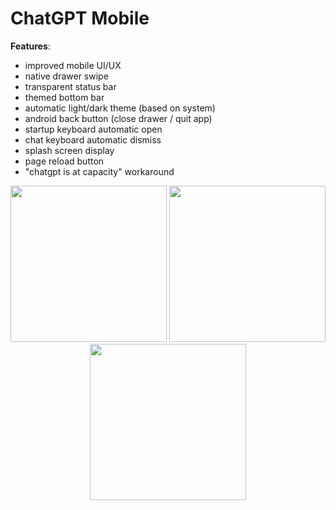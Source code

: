 # ChatGPT Mobile

**Features**:

- improved mobile UI/UX
- native drawer swipe
- transparent status bar
- themed bottom bar
- automatic light/dark theme (based on system)
- android back button (close drawer / quit app)
- startup keyboard automatic open
- chat keyboard automatic dismiss
- splash screen display
- page reload button
- "chatgpt is at capacity" workaround

<div align="center">

  <img src="https://user-images.githubusercontent.com/59317431/209671813-fe5074a4-f0a1-4c89-9946-a97961a60b59.jpg" width="250px" />

  <img src="https://user-images.githubusercontent.com/59317431/209671823-04182d33-ab5e-4bc2-8301-a34253721eb8.jpg" width="250px" />

  <img src="https://user-images.githubusercontent.com/59317431/209671830-962b1ffc-e717-4523-8905-b262788fd33c.jpg" width="250px" />

</div>
